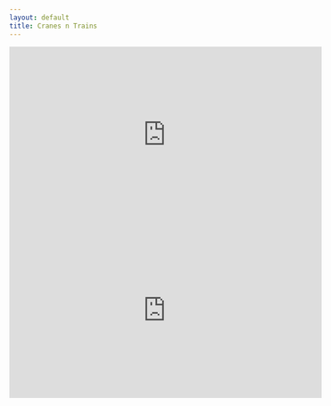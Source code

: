 ```yaml
---
layout: default
title: Cranes n Trains
---
```

<iframe width="560" height="315" src="https://youtu.be/embed/yIctxW47g1M" frameborder="0" allowfullscreen></iframe>
<iframe width="560" height="315" src="https://youtu.be/embed/BEaEUdXDUec" frameborder="0" allowfullscreen></iframe>
